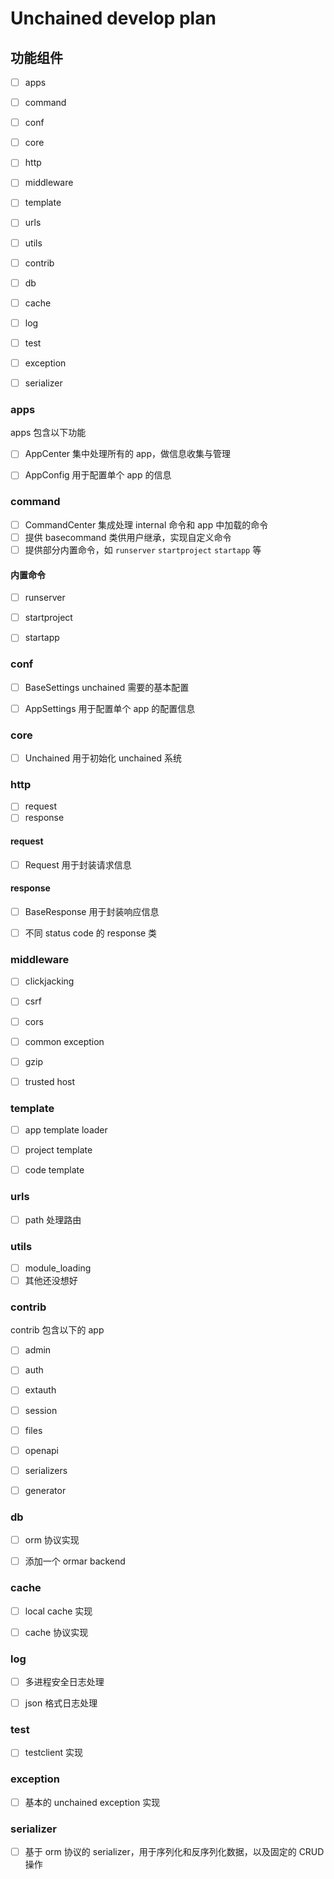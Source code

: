 Unchained develop plan
=====



## 功能组件

- [ ] apps
- [ ] command
- [ ] conf
- [ ] core
- [ ] http
- [ ] middleware
- [ ] template
- [ ] urls
- [ ] utils
- [ ] contrib
- [ ] db
- [ ] cache
- [ ] log
- [ ] test
- [ ] exception
- [ ] serializer


### apps

apps 包含以下功能

- [ ] AppCenter 集中处理所有的 app，做信息收集与管理
- [ ] AppConfig 用于配置单个 app 的信息


### command

- [ ] CommandCenter 集成处理 internal 命令和 app 中加载的命令
- [ ] 提供 basecommand 类供用户继承，实现自定义命令
- [ ] 提供部分内置命令，如 `runserver` `startproject` `startapp` 等

#### 内置命令

- [ ] runserver
- [ ] startproject
- [ ] startapp


### conf

- [ ] BaseSettings unchained 需要的基本配置
- [ ] AppSettings 用于配置单个 app 的配置信息


### core

- [ ] Unchained 用于初始化 unchained 系统


### http

- [ ] request
- [ ] response

#### request

- [ ] Request 用于封装请求信息


#### response

- [ ] BaseResponse 用于封装响应信息
- [ ] 不同 status code 的 response 类


### middleware

- [ ] clickjacking
- [ ] csrf
- [ ] cors
- [ ] common exception
- [ ] gzip
- [ ] trusted host


### template

- [ ] app template loader
- [ ] project template
- [ ] code template



### urls

- [ ] path 处理路由


### utils

- [ ] module_loading
- [ ] 其他还没想好

### contrib

contrib 包含以下的 app

- [ ] admin
- [ ] auth
- [ ] extauth
- [ ] session
- [ ] files
- [ ] openapi
- [ ] serializers
- [ ] generator



### db

- [ ] orm 协议实现
- [ ] 添加一个 ormar backend


### cache

- [ ] local cache 实现
- [ ] cache 协议实现


### log

- [ ] 多进程安全日志处理
- [ ] json 格式日志处理


### test

- [ ] testclient 实现


### exception

- [ ] 基本的 unchained exception 实现


### serializer

- [ ] 基于 orm 协议的 serializer，用于序列化和反序列化数据，以及固定的 CRUD 操作
